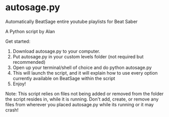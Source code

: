 # autosage.py
Automatically BeatSage entire youtube playlists for Beat Saber

A Python script by Alan

Get started:

1. Download autosage.py to your computer.
2. Put autosage.py in your custom levels folder (not required but recommended)
3. Open up your terminal/shell of choice and do
    python autosage.py
4. This will launch the script, and it will explain how to use every option currently available on BeatSage within the script
5. Enjoy!

Note: This script relies on files not being added or removed from the folder the script resides in, while it is running. Don't add, create, or remove any files from wherever you placed autosage.py while its running or it may crash!
